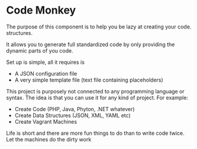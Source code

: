 # Code Monkey #

The purpose of this component is to help you be lazy at creating your code. 
structures. 

It allows you to generate full standardized code by only providing the dynamic
parts of you code.  

Set up is simple, all it requires is
* A JSON configuration file
* A very simple template file (text file containing placeholders) 

This project is purposely not connected to any programming language or syntax. 
The idea is that you can use it for any kind of project. For example:
* Create Code (PHP, Java, Phyton, .NET whatever)
* Create Data Structures (JSON, XML, YAML etc)
* Create Vagrant Machines 

Life is short and there are more fun things to do than to write code twice.
Let the machines do the dirty work